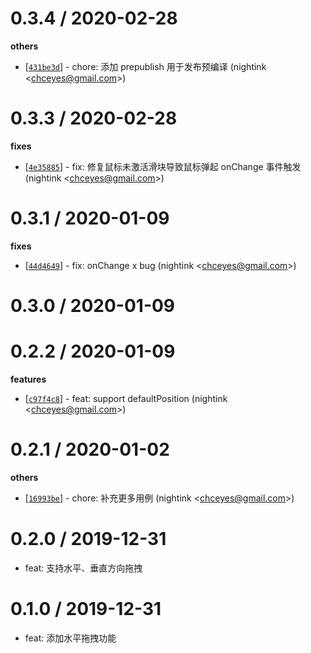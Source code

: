 
0.3.4 / 2020-02-28
==================

**others**
  * [[`431be3d`](http://github.com/nightink/react-dragblock/commit/431be3d8bb423f840827db4950d59074b5a66ce0)] - chore: 添加 prepublish 用于发布预编译 (nightink <<chceyes@gmail.com>>)

0.3.3 / 2020-02-28
==================

**fixes**
  * [[`4e35885`](http://github.com/nightink/react-dragblock/commit/4e35885d097c095b27b14098d3bfc94613b4cff1)] - fix: 修复鼠标未激活滑块导致鼠标弹起 onChange 事件触发 (nightink <<chceyes@gmail.com>>)

0.3.1 / 2020-01-09
==================

**fixes**
  * [[`44d4649`](http://github.com/nightink/react-dragblock/commit/44d46492518755a56f7b8f438dccd03bc62ea6ad)] - fix: onChange x bug (nightink <<chceyes@gmail.com>>)

0.3.0 / 2020-01-09
==================

0.2.2 / 2020-01-09
==================

**features**
  * [[`c97f4c8`](http://github.com/nightink/react-dragblock/commit/c97f4c818e0c246c26aa9a0f62b32fbb40e5fd37)] - feat: support defaultPosition (nightink <<chceyes@gmail.com>>)

0.2.1 / 2020-01-02
==================

**others**
  * [[`16993be`](http://github.com/nightink/react-dragblock/commit/16993be96b2e30b2cc2625ca0e9c5c51b114f0a7)] - chore: 补充更多用例 (nightink <<chceyes@gmail.com>>)

0.2.0 / 2019-12-31
==================

  * feat: 支持水平、垂直方向拖拽

0.1.0 / 2019-12-31
==================

  * feat: 添加水平拖拽功能
